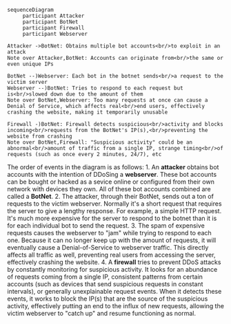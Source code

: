 ```mermaid
sequenceDiagram
     participant Attacker
     participant BotNet
     participant Firewall
     participant Webserver

Attacker ->BotNet: Obtains multiple bot accounts<br/>to exploit in an attack
Note over Attacker,BotNet: Accounts can originate from<br/>the same or even unique IPs

BotNet --)Webserver: Each bot in the botnet sends<br/>a request to the victim server
Webserver --)BotNet: Tries to respond to each request but is<br/>slowed down due to the amount of them
Note over BotNet,Webserver: Too many requests at once can cause a Denial of Service, which affects real<br/>end users, effectively crashing the website, making it temporarily unusable

Firewall -)BotNet: Firewall detects suspicious<br/>activity and blocks incoming<br/>requests from the BotNet's IP(s),<br/>preventing the website from crashing
Note over BotNet,Firewall: "Suspicious activity" could be an abnormal<br/>amount of traffic from a single IP, strange timing<br/>of requests (such as once every 2 minutes, 24/7), etc

```
The order of events in the diagram is as follows:
	1. An **attacker** obtains bot accounts with the intention of DDoSing a **webserver**. These bot accounts can be bought or hacked as a sevice online or configured from their own network with devices they own. All of these bot accounts combined are called a **BotNet**.
	2. The attacker, through their BotNet, sends out a ton of requests to the victim webserver. Normally it's a short request that requires the server to give a lengthy response. For example, a simple HTTP request. It's much more expensive for the server to respond to the botnet than it is for each individual bot to send the request.
	3. The spam of expensive requests causes the webserver to "jam" while trying to respond to each one. Because it can no longer keep up with the amount of requests, it will eventually cause a Denial-of-Service to webserver traffic. This directly affects all traffic as well, preventing real users from accessing the server, effectively crashing the website.
	4. A **firewall** tries to prevent DDoS attacks by constantly monitoring for suspicious activity. It looks for an abundance of requests coming from a single IP, consistent patterns from certain accounts (such as devices that send suspicious requests in constant intervals), or generally unexplainable request events. When it detects these events, it works to block the IP(s) that are the source of the suspicious activity, effectively putting an end to the influx of new requests, allowing the victim webserver to "catch up" and resume functioning as normal.